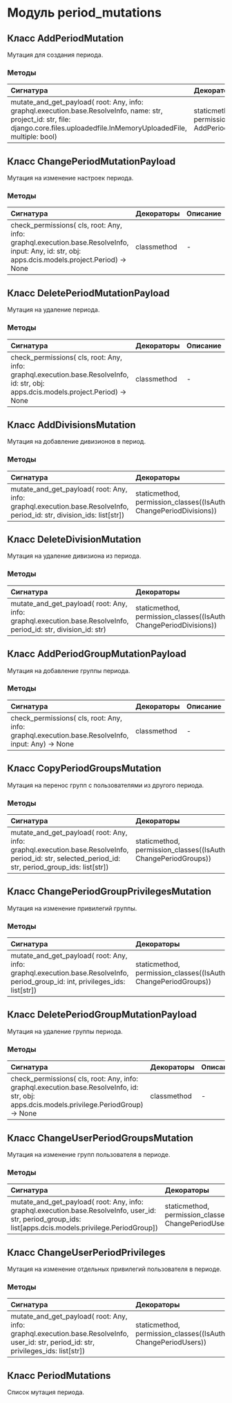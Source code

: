 # Модуль period_mutations



## Класс AddPeriodMutation

Мутация для создания периода.

### Методы

| Сигнатура                                                                                                                                                                           | Декораторы                                                     | Описание |
| :---------------------------------------------------------------------------------------------------------------------------------------------------------------------------------- | :------------------------------------------------------------- | :------- |
| mutate_and_get_payload( root: Any, info: graphql.execution.base.ResolveInfo, name: str, project_id: str, file: django.core.files.uploadedfile.InMemoryUploadedFile, multiple: bool) | staticmethod, permission_classes((IsAuthenticated, AddPeriod)) | -        |

## Класс ChangePeriodMutationPayload

Мутация на изменение настроек периода.

### Методы

| Сигнатура                                                                                                                                           | Декораторы  | Описание |
| :-------------------------------------------------------------------------------------------------------------------------------------------------- | :---------- | :------- |
| check_permissions( cls, root: Any, info: graphql.execution.base.ResolveInfo, input: Any, id: str, obj: apps.dcis.models.project.Period) -&#62; None | classmethod | -        |

## Класс DeletePeriodMutationPayload

Мутация на удаление периода.

### Методы

| Сигнатура                                                                                                                               | Декораторы  | Описание |
| :-------------------------------------------------------------------------------------------------------------------------------------- | :---------- | :------- |
| check_permissions( cls, root: Any, info: graphql.execution.base.ResolveInfo, id: str, obj: apps.dcis.models.project.Period) -&#62; None | classmethod | -        |

## Класс AddDivisionsMutation

Мутация на добавление дивизионов в период.

### Методы

| Сигнатура                                                                                                             | Декораторы                                                                 | Описание |
| :-------------------------------------------------------------------------------------------------------------------- | :------------------------------------------------------------------------- | :------- |
| mutate_and_get_payload( root: Any, info: graphql.execution.base.ResolveInfo, period_id: str, division_ids: list[str]) | staticmethod, permission_classes((IsAuthenticated, ChangePeriodDivisions)) | -        |

## Класс DeleteDivisionMutation

Мутация на удаление дивизиона из периода.

### Методы

| Сигнатура                                                                                                      | Декораторы                                                                 | Описание |
| :------------------------------------------------------------------------------------------------------------- | :------------------------------------------------------------------------- | :------- |
| mutate_and_get_payload( root: Any, info: graphql.execution.base.ResolveInfo, period_id: str, division_id: str) | staticmethod, permission_classes((IsAuthenticated, ChangePeriodDivisions)) | -        |

## Класс AddPeriodGroupMutationPayload

Мутация на добавление группы периода.

### Методы

| Сигнатура                                                                                            | Декораторы  | Описание |
| :--------------------------------------------------------------------------------------------------- | :---------- | :------- |
| check_permissions( cls, root: Any, info: graphql.execution.base.ResolveInfo, input: Any) -&#62; None | classmethod | -        |

## Класс CopyPeriodGroupsMutation

Мутация на перенос групп с пользователями из другого периода.

### Методы

| Сигнатура                                                                                                                                          | Декораторы                                                              | Описание |
| :------------------------------------------------------------------------------------------------------------------------------------------------- | :---------------------------------------------------------------------- | :------- |
| mutate_and_get_payload( root: Any, info: graphql.execution.base.ResolveInfo, period_id: str, selected_period_id: str, period_group_ids: list[str]) | staticmethod, permission_classes((IsAuthenticated, ChangePeriodGroups)) | -        |

## Класс ChangePeriodGroupPrivilegesMutation

Мутация на изменение привилегий группы.

### Методы

| Сигнатура                                                                                                                     | Декораторы                                                              | Описание |
| :---------------------------------------------------------------------------------------------------------------------------- | :---------------------------------------------------------------------- | :------- |
| mutate_and_get_payload( root: Any, info: graphql.execution.base.ResolveInfo, period_group_id: int, privileges_ids: list[str]) | staticmethod, permission_classes((IsAuthenticated, ChangePeriodGroups)) | -        |

## Класс DeletePeriodGroupMutationPayload

Мутация на удаление группы периода.

### Методы

| Сигнатура                                                                                                                                      | Декораторы  | Описание |
| :--------------------------------------------------------------------------------------------------------------------------------------------- | :---------- | :------- |
| check_permissions( cls, root: Any, info: graphql.execution.base.ResolveInfo, id: str, obj: apps.dcis.models.privilege.PeriodGroup) -&#62; None | classmethod | -        |

## Класс ChangeUserPeriodGroupsMutation

Мутация на изменение групп пользователя в периоде.

### Методы

| Сигнатура                                                                                                                                                  | Декораторы                                                             | Описание |
| :--------------------------------------------------------------------------------------------------------------------------------------------------------- | :--------------------------------------------------------------------- | :------- |
| mutate_and_get_payload( root: Any, info: graphql.execution.base.ResolveInfo, user_id: str, period_group_ids: list[apps.dcis.models.privilege.PeriodGroup]) | staticmethod, permission_classes((IsAuthenticated, ChangePeriodUsers)) | -        |

## Класс ChangeUserPeriodPrivileges

Мутация на изменение отдельных привилегий пользователя в периоде.

### Методы

| Сигнатура                                                                                                                             | Декораторы                                                             | Описание |
| :------------------------------------------------------------------------------------------------------------------------------------ | :--------------------------------------------------------------------- | :------- |
| mutate_and_get_payload( root: Any, info: graphql.execution.base.ResolveInfo, user_id: str, period_id: str, privileges_ids: list[str]) | staticmethod, permission_classes((IsAuthenticated, ChangePeriodUsers)) | -        |

## Класс PeriodMutations

Список мутация периода.